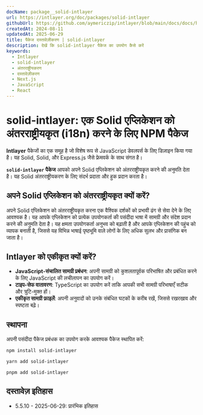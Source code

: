 ```yaml
---
docName: package__solid-intlayer
url: https://intlayer.org/doc/packages/solid-intlayer
githubUrl: https://github.com/aymericzip/intlayer/blob/main/docs/docs/hi/packages/solid-intlayer/index.md
createdAt: 2024-08-11
updatedAt: 2025-06-29
title: पैकेज दस्तावेज़ीकरण | solid-intlayer
description: देखें कि solid-intlayer पैकेज का उपयोग कैसे करें
keywords:
  - Intlayer
  - solid-intlayer
  - अंतरराष्ट्रीयकरण
  - दस्तावेज़ीकरण
  - Next.js
  - JavaScript
  - React
---
```


# solid-intlayer: एक Solid एप्लिकेशन को अंतरराष्ट्रीयकृत (i18n) करने के लिए NPM पैकेज

**Intlayer** पैकेजों का एक समूह है जो विशेष रूप से JavaScript डेवलपर्स के लिए डिज़ाइन किया गया है। यह Solid, Solid, और Express.js जैसे फ्रेमवर्क के साथ संगत है।

**`solid-intlayer` पैकेज** आपको अपने Solid एप्लिकेशन को अंतरराष्ट्रीयकृत करने की अनुमति देता है। यह Solid अंतरराष्ट्रीयकरण के लिए संदर्भ प्रदाता और हुक प्रदान करता है।

## अपने Solid एप्लिकेशन को अंतरराष्ट्रीयकृत क्यों करें?

अपने Solid एप्लिकेशन को अंतरराष्ट्रीयकृत करना एक वैश्विक दर्शकों को प्रभावी ढंग से सेवा देने के लिए आवश्यक है। यह आपके एप्लिकेशन को प्रत्येक उपयोगकर्ता की पसंदीदा भाषा में सामग्री और संदेश प्रदान करने की अनुमति देता है। यह क्षमता उपयोगकर्ता अनुभव को बढ़ाती है और आपके एप्लिकेशन की पहुंच को व्यापक बनाती है, जिससे यह विभिन्न भाषाई पृष्ठभूमि वाले लोगों के लिए अधिक सुलभ और प्रासंगिक बन जाता है।

## Intlayer को एकीकृत क्यों करें?

- **JavaScript-संचालित सामग्री प्रबंधन**: अपनी सामग्री को कुशलतापूर्वक परिभाषित और प्रबंधित करने के लिए JavaScript की लचीलापन का उपयोग करें।
- **टाइप-सेफ वातावरण**: TypeScript का उपयोग करें ताकि आपकी सभी सामग्री परिभाषाएँ सटीक और त्रुटि-मुक्त हों।
- **एकीकृत सामग्री फ़ाइलें**: अपनी अनुवादों को उनके संबंधित घटकों के करीब रखें, जिससे रखरखाव और स्पष्टता बढ़े।

## स्थापना

अपनी पसंदीदा पैकेज प्रबंधक का उपयोग करके आवश्यक पैकेज स्थापित करें:

```bash packageManager="npm"
npm install solid-intlayer
```

```bash packageManager="yarn"
yarn add solid-intlayer
```

```bash packageManager="pnpm"
pnpm add solid-intlayer
```

## दस्तावेज़ इतिहास

- 5.5.10 - 2025-06-29: प्रारंभिक इतिहास
